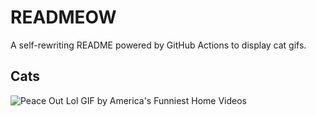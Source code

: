 # READMEOW

A self-rewriting README powered by GitHub Actions to display cat gifs.

## Cats

![Peace Out Lol GIF by America's Funniest Home Videos](https://media3.giphy.com/media/l4KibK3JwaVo0CjDO/200.gif?cid=9acd02da8vkimxjk8twocf40nnntt3ywy2b4mxmmsezbbuu0&ep=v1_gifs_search&rid=200.gif&ct=g)

